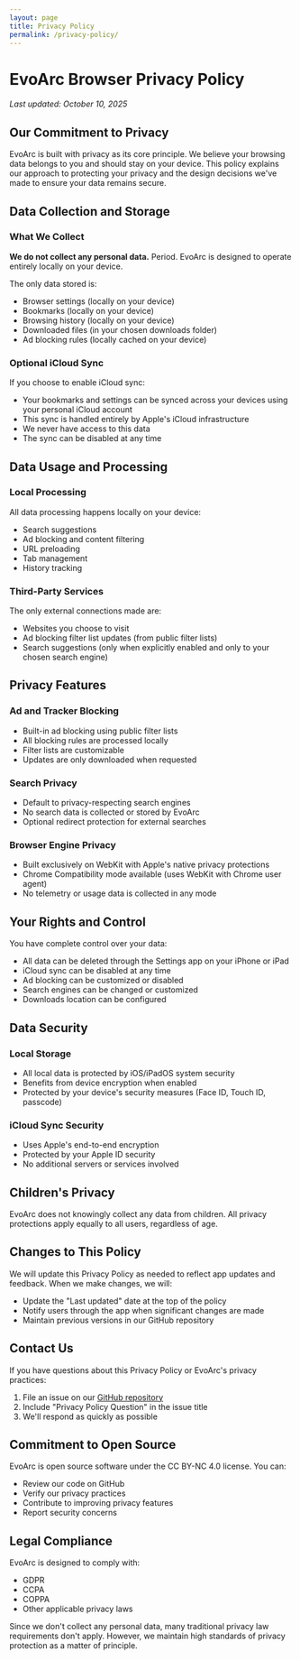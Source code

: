 ```yaml
---
layout: page
title: Privacy Policy
permalink: /privacy-policy/
---
```


# EvoArc Browser Privacy Policy

*Last updated: October 10, 2025*

## Our Commitment to Privacy

EvoArc is built with privacy as its core principle. We believe your browsing data belongs to you and should stay on your device. This policy explains our approach to protecting your privacy and the design decisions we've made to ensure your data remains secure.

## Data Collection and Storage

### What We Collect

**We do not collect any personal data.** Period. EvoArc is designed to operate entirely locally on your device.

The only data stored is:
- Browser settings (locally on your device)
- Bookmarks (locally on your device)
- Browsing history (locally on your device)
- Downloaded files (in your chosen downloads folder)
- Ad blocking rules (locally cached on your device)

### Optional iCloud Sync

If you choose to enable iCloud sync:
- Your bookmarks and settings can be synced across your devices using your personal iCloud account
- This sync is handled entirely by Apple's iCloud infrastructure
- We never have access to this data
- The sync can be disabled at any time

## Data Usage and Processing

### Local Processing

All data processing happens locally on your device:
- Search suggestions
- Ad blocking and content filtering
- URL preloading
- Tab management
- History tracking

### Third-Party Services

The only external connections made are:
- Websites you choose to visit
- Ad blocking filter list updates (from public filter lists)
- Search suggestions (only when explicitly enabled and only to your chosen search engine)

## Privacy Features

### Ad and Tracker Blocking

- Built-in ad blocking using public filter lists
- All blocking rules are processed locally
- Filter lists are customizable
- Updates are only downloaded when requested

### Search Privacy

- Default to privacy-respecting search engines
- No search data is collected or stored by EvoArc
- Optional redirect protection for external searches

### Browser Engine Privacy

- Built exclusively on WebKit with Apple's native privacy protections
- Chrome Compatibility mode available (uses WebKit with Chrome user agent)
- No telemetry or usage data is collected in any mode

## Your Rights and Control

You have complete control over your data:
- All data can be deleted through the Settings app on your iPhone or iPad
- iCloud sync can be disabled at any time
- Ad blocking can be customized or disabled
- Search engines can be changed or customized
- Downloads location can be configured

## Data Security

### Local Storage

- All local data is protected by iOS/iPadOS system security
- Benefits from device encryption when enabled
- Protected by your device's security measures (Face ID, Touch ID, passcode)

### iCloud Sync Security

- Uses Apple's end-to-end encryption
- Protected by your Apple ID security
- No additional servers or services involved

## Children's Privacy

EvoArc does not knowingly collect any data from children. All privacy protections apply equally to all users, regardless of age.

## Changes to This Policy

We will update this Privacy Policy as needed to reflect app updates and feedback. When we make changes, we will:
- Update the "Last updated" date at the top of the policy
- Notify users through the app when significant changes are made
- Maintain previous versions in our GitHub repository

## Contact Us

If you have questions about this Privacy Policy or EvoArc's privacy practices:
1. File an issue on our [GitHub repository](https://github.com/bigc0127/EvoArc/issues)
2. Include "Privacy Policy Question" in the issue title
3. We'll respond as quickly as possible

## Commitment to Open Source

EvoArc is open source software under the CC BY-NC 4.0 license. You can:
- Review our code on GitHub
- Verify our privacy practices
- Contribute to improving privacy features
- Report security concerns

## Legal Compliance

EvoArc is designed to comply with:
- GDPR
- CCPA
- COPPA
- Other applicable privacy laws

Since we don't collect any personal data, many traditional privacy law requirements don't apply. However, we maintain high standards of privacy protection as a matter of principle.